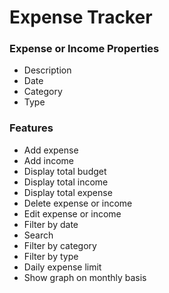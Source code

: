 # Expense Tracker

### Expense or Income Properties
* Description
* Date
* Category
* Type

### Features 

* Add expense
* Add income
* Display total budget
* Display total income
* Display total expense
* Delete expense or income
* Edit expense or income
* Filter by date
* Search
* Filter by category
* Filter by type
* Daily expense limit
* Show graph on monthly basis

